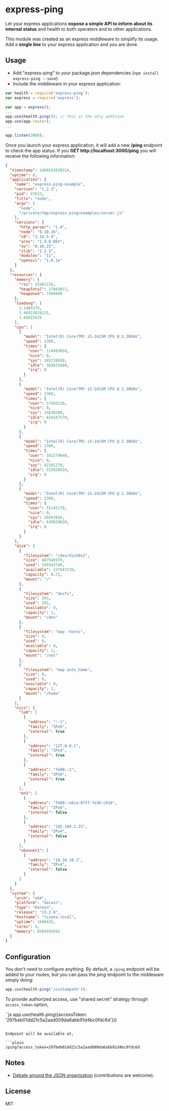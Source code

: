 express-ping
============

Let your express applications **expose a simple API to inform about its internal status** and health to both operators and to other applications.

This module was created as an express middleware to simplify its usage. Add a **single line** to your express application and you are done.

Usage
-----

* Add "express-ping" to your package.json dependencies (```npm install express-ping --save```)
* Include the middleware in your express application:

```javascript
var health = require('express-ping');
var express = require('express');

var app = express();
...
app.use(health.ping()); // this is the only addition
app.use(app.router);
...

app.listen(3000);
```

Once you launch your express application, it will add a new **/ping** endpoint to check the app status. If you **GET http://localhost:3000/ping** you will receive the following information:

```json
{
  "timestamp": 1406542638314,
  "uptime": 6,
  "application": {
    "name": "express-ping-example",
    "version": "1.2.3",
    "pid": 47633,
    "title": "node",
    "argv": [
      "node",
      "/private/tmp/express-ping/examples/server.js"
    ],
    "versions": {
      "http_parser": "1.0",
      "node": "0.10.26",
      "v8": "3.14.5.9",
      "ares": "1.9.0-DEV",
      "uv": "0.10.25",
      "zlib": "1.2.3",
      "modules": "11",
      "openssl": "1.0.1e"
    }
  },
  "resources": {
    "memory": {
      "rss": 25481216,
      "heapTotal": 17603072,
      "heapUsed": 7394608
    },
    "loadavg": [
      1.1484375,
      1.46923828125,
      1.66015625
    ],
    "cpu": [
      {
        "model": "Intel(R) Core(TM) i5-2415M CPU @ 2.30GHz",
        "speed": 2300,
        "times": {
          "user": 114993850,
          "nice": 0,
          "sys": 103728020,
          "idle": 503833400,
          "irq": 0
        }
      },
      {
        "model": "Intel(R) Core(TM) i5-2415M CPU @ 2.30GHz",
        "speed": 2300,
        "times": {
          "user": 57503220,
          "nice": 0,
          "sys": 35838280,
          "idle": 624247570,
          "irq": 0
        }
      },
      {
        "model": "Intel(R) Core(TM) i5-2415M CPU @ 2.30GHz",
        "speed": 2300,
        "times": {
          "user": 102379040,
          "nice": 0,
          "sys": 82181270,
          "idle": 533028910,
          "irq": 0
        }
      },
      {
        "model": "Intel(R) Core(TM) i5-2415M CPU @ 2.30GHz",
        "speed": 2300,
        "times": {
          "user": 51145170,
          "nice": 0,
          "sys": 26503950,
          "idle": 639939820,
          "irq": 0
        }
      }
    ],
    "disk": [
      {
        "filesystem": "/dev/disk0s2",
        "size": 487546976,
        "used": 349343740,
        "available": 137947236,
        "capacity": 0.72,
        "mount": "/"
      },
      {
        "filesystem": "devfs",
        "size": 201,
        "used": 201,
        "available": 0,
        "capacity": 1,
        "mount": "/dev"
      },
      {
        "filesystem": "map -hosts",
        "size": 0,
        "used": 0,
        "available": 0,
        "capacity": 1,
        "mount": "/net"
      },
      {
        "filesystem": "map auto_home",
        "size": 0,
        "used": 0,
        "available": 0,
        "capacity": 1,
        "mount": "/home"
      }
    ],
    "nics": {
      "lo0": [
        {
          "address": "::1",
          "family": "IPv6",
          "internal": true
        },
        {
          "address": "127.0.0.1",
          "family": "IPv4",
          "internal": true
        },
        {
          "address": "fe80::1",
          "family": "IPv6",
          "internal": true
        }
      ],
      "en1": [
        {
          "address": "fe80::e6ce:8fff:fe36:c616",
          "family": "IPv6",
          "internal": false
        },
        {
          "address": "192.168.1.33",
          "family": "IPv4",
          "internal": false
        }
      ],
      "vboxnet1": [
        {
          "address": "10.10.10.1",
          "family": "IPv4",
          "internal": false
        }
      ]
    }
  },
  "system": {
    "arch": "x64",
    "platform": "darwin",
    "type": "Darwin",
    "release": "13.2.0",
    "hostname": "tizona.local",
    "uptime": 1608435,
    "cores": 4,
    "memory": 8589934592
  }
}
```

Configuration
-------------

You don't need to configure anything. By default, a `/ping` endpoint will be added to your routes, but you can pass the _ping_ endpoint to the middeware simply doing:

```js
app.use(health.ping('/custompath'));
```

To provide authorized access, use "shared secret" strategy through `access_token` option,

``js
app.use(health.ping({accessToken: '297beb01dd21c5a2aad009da6abb91d4bc0fdc6d'}))
```

Endpoint will be available at,

```plain
/ping?access_token=297beb01dd21c5a2aad009da6abb91d4bc0fdc6d
```

Notes
-----

* [Debate around the JSON organization](https://github.com/palmerabollo/express-ping/wiki/Response-Format-Debate) (contributions are welcome).

License
-------

MIT
